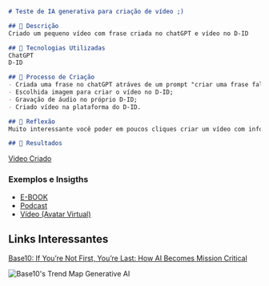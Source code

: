 ```markdown
# Teste de IA generativa para criação de vídeo ;)

## 📒 Descrição
Criado um pequeno vídeo com frase criada no chatGPT e vídeo no D-ID

## 🤖 Tecnologias Utilizadas
ChatGPT
D-ID

## 🧐 Processo de Criação
- Criada uma frase no chatGPT atráves de um prompt "criar uma frase falando sobre IA generativas";
- Escolhida imagem para criar o vídeo no D-ID;
- Gravação de áudio no próprio D-ID;
- Criado vídeo na plataforma do D-ID.

## 💭 Reflexão 
Muito interessante você poder em poucos cliques criar um vídeo com informações tão relevantes.

## 🚀 Resultados
```
[Video Criado](https://studio.d-id.com/share?id=8d60530581c0c96f0a7b4893f4819d89&utm_source=copy)

### Exemplos e Insigths

- [E-BOOK](/exemplos/E-BOOK.md)
- [Podcast](/exemplos/PODCAST.md)
- [Vídeo (Avatar Virtual)](/exemplos/VIDEO.md)

## Links Interessantes

[Base10: If You’re Not First, You’re Last: How AI Becomes Mission Critical](https://base10.vc/post/generative-ai-mission-critical/)

![Base10's Trend Map Generative AI](https://github.com/digitalinnovationone/lab-natty-or-not/assets/730492/f4df26e8-f8f7-4419-8252-c69d73ea930c)
